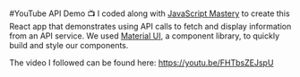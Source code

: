 #YouTube API Demo :tv:
I coded along with [JavaScript Mastery](https://www.youtube.com/@javascriptmastery) to create this React app that demonstrates using API calls to fetch and display information from an API service. We used [Material UI](https://mui.com/), a component library, to quickly build and style our components. 

The video I followed can be found here: https://youtu.be/FHTbsZEJspU
